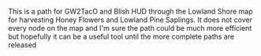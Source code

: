 This is a path for GW2TacO and Blish HUD through the Lowland Shore map for harvesting Honey Flowers and Lowland Pine Saplings. It does not cover every node on the map and I'm sure the path could be much more efficient but hopefully it can be a useful tool until the more complete paths are released
